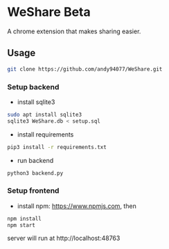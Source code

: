 # WeShare Beta

A chrome extension that makes sharing easier.

## Usage

```bash
git clone https://github.com/andy94077/WeShare.git
```

### Setup backend

* install sqlite3
```bash
sudo apt install sqlite3
sqlite3 WeShare.db < setup.sql
```

* install requirements
```bash
pip3 install -r requirements.txt
```

* run backend
```bash
python3 backend.py
```

### Setup frontend

* install npm: https://www.npmjs.com, then
```bash
npm install
npm start
```
server will run at http://localhost:48763
